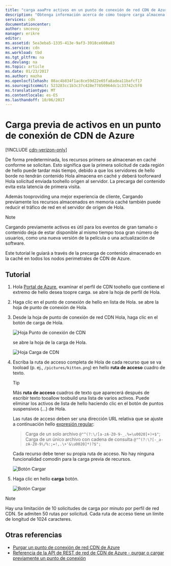 ```yaml
---
title: "carga aaaPre activos en un punto de conexión de red CDN de Azure | Documentos de Microsoft"
description: "Obtenga información acerca de cómo toopre carga almacena en caché el contenido en un punto de conexión de red CDN de Azure."
services: cdn
documentationcenter: 
author: smcevoy
manager: erikre
editor: 
ms.assetid: 5ea3eba5-1335-413e-9af3-3918ce608a83
ms.service: cdn
ms.workload: tbd
ms.tgt_pltfrm: na
ms.devlang: na
ms.topic: article
ms.date: 01/23/2017
ms.author: mazha
ms.openlocfilehash: 08ac4b834f1ac8ce59d22e65fa8adea11bafcf17
ms.sourcegitcommit: 523283cc1b3c37c428e77850964dc1c33742c5f0
ms.translationtype: MT
ms.contentlocale: es-ES
ms.lasthandoff: 10/06/2017
---
```

# <a name="pre-load-assets-on-an-azure-cdn-endpoint"></a>Carga previa de activos en un punto de conexión de CDN de Azure
[!INCLUDE [cdn-verizon-only](../../includes/cdn-verizon-only.md)]

De forma predeterminada, los recursos primero se almacenan en caché conforme se solicitan. Esto significa que la primera solicitud de cada región de hello puede tardar más tiempo, debido a que los servidores de hello borde no tendrán contenido Hola almacena en caché y deberá tooforward Hola solicitud enviada toohello origen al servidor. La precarga del contenido evita esta latencia de primera visita.

Además tooproviding una mejor experiencia de cliente, Cargando previamente los recursos almacenados en memoria caché también puede reducir el tráfico de red en el servidor de origen de Hola.

> [!NOTE]
> Cargando previamente activos es útil para los eventos de gran tamaño o contenido deja de estar disponible al mismo tiempo tooa gran número de usuarios, como una nueva versión de la película o una actualización de software.
> 
> 

Este tutorial le guiará a través de la precarga de contenido almacenado en la caché en todos los nodos perimetrales de CDN de Azure.

## <a name="walkthrough"></a>Tutorial
1. Hola [Portal de Azure](https://portal.azure.com), examinar el perfil de CDN toohello que contiene el extremo de hello desea toopre carga.  se abre la hoja de perfil de Hola.
2. Haga clic en el punto de conexión de hello en lista de Hola.  se abre la hoja de punto de conexión de Hola.
3. Desde la hoja de punto de conexión de red CDN Hola, haga clic en el botón de carga de Hola.
   
    ![Hoja Punto de conexión de CDN](./media/cdn-preload-endpoint/cdn-endpoint-blade.png)
   
    se abre la hoja de la carga de Hola.
   
    ![Hoja Carga de CDN](./media/cdn-preload-endpoint/cdn-load-blade.png)
4. Escriba la ruta de acceso completa de Hola de cada recurso que se va tooload (p. ej., `/pictures/kitten.png`) en hello **ruta de acceso** cuadro de texto.
   
   > [!TIP]
   > Más **ruta de acceso** cuadros de texto que aparecerá después de escribir texto tooallow toobuild una lista de varios activos.  Puede eliminar los activos de lista de hello haciendo clic en el botón de puntos suspensivos (...) de Hola.
   > 
   > Las rutas de acceso deben ser una dirección URL relativa que se ajuste a continuación hello [expresión regular](https://msdn.microsoft.com/library/az24scfc.aspx):  
   > >Carga de un solo archivo `@"^(?:\/[a-zA-Z0-9-_.%=\u0020]+)+$"`;  
   > >Carga de un único archivo con cadena de consulta `@"^(?:\?[-_a-zA-Z0-9\/%:;=!,.\+'&\u0020]*)?$";`  
   > 
   > Cada recurso debe tener su propia ruta de acceso.  No hay ninguna funcionalidad comodín para la carga previa de recursos.
   > 
   > 
   
    ![Botón Cargar](./media/cdn-preload-endpoint/cdn-load-paths.png)
5. Haga clic en hello **carga** botón.
   
    ![Botón Cargar](./media/cdn-preload-endpoint/cdn-load-button.png)

> [!NOTE]
> Hay una limitación de 10 solicitudes de carga por minuto por perfil de red CDN. Se admiten 50 rutas por solicitud. Cada ruta de acceso tiene un límite de longitud de 1024 caracteres.
> 
> 

## <a name="see-also"></a>Otras referencias
* [Purgar un punto de conexión de red CDN de Azure](cdn-purge-endpoint.md)
* [Referencia de la API de REST de red de CDN de Azure - purgar o cargar previamente un punto de conexión](https://msdn.microsoft.com/library/mt634451.aspx)

